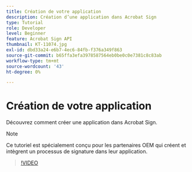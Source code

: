 ```yaml
---
title: Création de votre application
description: Création d’une application dans Acrobat Sign
type: Tutorial
role: Developer
level: Beginner
feature: Acrobat Sign API
thumbnail: KT-11074.jpg
exl-id: dbd33a24-e6b7-4ec6-84fb-f376a349f863
source-git-commit: b65ffa3efa3978587564eb0be0c0e7381c8c83ab
workflow-type: tm+mt
source-wordcount: '43'
ht-degree: 0%

---
```


# Création de votre application

Découvrez comment créer une application dans Acrobat Sign.

>[!NOTE]
>
>Ce tutoriel est spécialement conçu pour les partenaires OEM qui créent et intègrent un processus de signature dans leur application.

>[!VIDEO](https://video.tv.adobe.com/v/347348?hidetitle=true)
